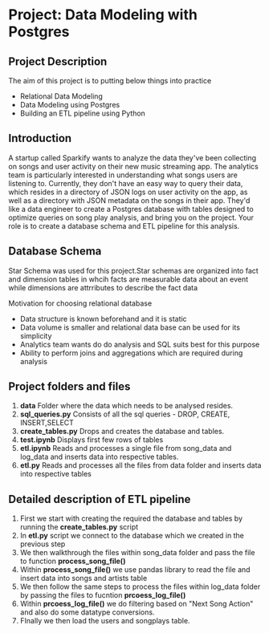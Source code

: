 # Project: Data Modeling with Postgres

## Project Description

The aim of this project is to putting below things into practice 
- Relational Data Modeling
- Data Modeling using Postgres
- Building an ETL pipeline using Python


## Introduction

A startup called Sparkify wants to analyze the data they've been collecting on songs and user activity on their new music streaming app. 
The analytics team is particularly interested in understanding what songs users are listening to. 
Currently, they don't have an easy way to query their data, which resides in a directory of JSON logs on user activity on the app, as well as a directory with JSON metadata on the songs in their app.
They'd like a data engineer to create a Postgres database with tables designed to optimize queries on song play analysis, and bring you on the project.
Your role is to create a database schema and ETL pipeline for this analysis.


## Database Schema

Star Schema was used for this project.Star schemas are organized into fact and dimension tables in whcih facts are measurable data about an event while dimensions are attrributes to describe the fact data


Motivation for choosing relational database
- Data structure is known beforehand and it is static
- Data volume is smaller and relational data base can be used for its simplicity
- Analytics team wants do do analysis and SQL suits best for this purpose
- Ability to perform joins and aggregations which are required during analysis




## Project folders and files

1. **data** Folder where the data which needs to be analysed resides.
2. **sql_queries.py** Consists of all the sql queries - DROP, CREATE, INSERT,SELECT
3. **create_tables.py** Drops and creates the database and tables.
4. **test.ipynb** Displays first few rows of tables 
5. **etl.ipynb** Reads and processes a single file from song_data and log_data and inserts data into respective tables. 
6. **etl.py** Reads and processes all the files from data folder and inserts data into respective tables


## Detailed description of ETL pipeline

1. First we start with creating the required the database and tables by running the **create_tables.py** script
2. In **etl.py** script we connect to the database which we created in the previous step
3. We then walkthrough the files within song_data folder and pass the file to function **process_song_file()**
4. Within **process_song_file()** we use pandas library to read the file and insert data into songs and artists table
5. We then follow the same steps to process the files within log_data folder by passing the files to fucntion **prcoess_log_file()**
6. Within **prcoess_log_file()** we do filtering based on "Next Song Action" and also do some datatype conversions.
7. FInally we then load the users and songplays table.



